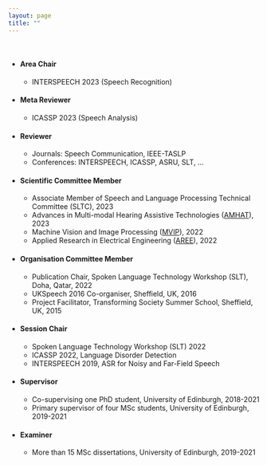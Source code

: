```yaml
---
layout: page
title: ""
---
```


<br>

* #### Area Chair
   - INTERSPEECH 2023 (Speech Recognition) 


* #### Meta Reviewer 
   - ICASSP 2023 (Speech Analysis)


* #### Reviewer 
   - Journals: Speech Communication, IEEE-TASLP
   - Conferences: INTERSPEECH, ICASSP, ASRU, SLT, ...


* #### Scientific Committee Member
  * Associate Member of Speech and Language Processing Technical Committee (SLTC), 2023
  * Advances in Multi-modal Hearing Assistive Technologies ([AMHAT](https://cogmhear.org/amhat2023/)), 2023
  * Machine Vision and Image Processing ([MVIP](https://mvip2022.ismvipconf.ir/Sci.php)), 2022
  * Applied Research in Electrical Engineering ([AREE](https://aree2023.scu.ac.ir/fa/page.php?rid=58)), 2022
 
 
* #### Organisation Committee Member  
   - Publication Chair, Spoken Language Technology Workshop (SLT), Doha, Qatar, 2022
   - UKSpeech 2016 Co-organiser, Sheffield, UK, 2016
   - Project Facilitator, Transforming Society Summer School, Sheffield, UK, 2015
 

* #### Session Chair  
   - Spoken Language Technology Workshop (SLT) 2022
   - ICASSP 2022, Language Disorder Detection
   - INTERSPEECH 2019, ASR for Noisy and Far-Field Speech
   <!-- - Statistical Language and Speech Processing (SLSP), 2015 -->


* #### Supervisor  
   - Co-supervising one PhD student, University of Edinburgh, 2018-2021
   - Primary supervisor of four MSc students, University of Edinburgh, 2019-2021


* #### Examiner  
   - More than 15 MSc dissertations, University of Edinburgh, 2019-2021


